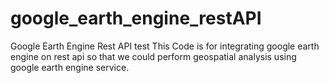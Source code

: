 # google_earth_engine_restAPI
Google Earth Engine Rest API test
This Code is for integrating google earth engine on rest api so that we could perform geospatial analysis using google earth engine service. 

